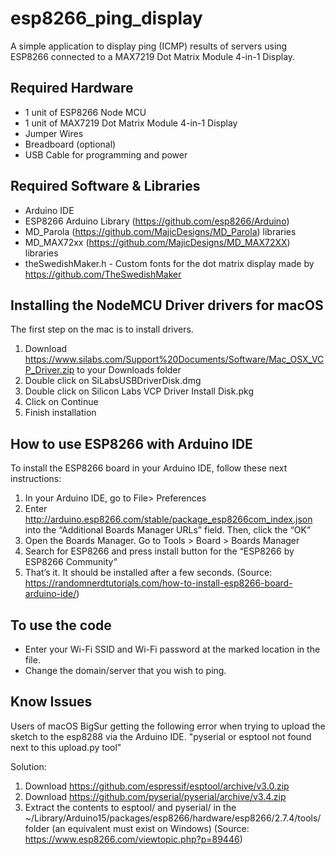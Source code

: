 # esp8266_ping_display
A simple application to display ping (ICMP) results of servers using ESP8266 connected to a MAX7219 Dot Matrix Module 4-in-1 Display.

Required Hardware
-----------------
- 1 unit of ESP8266 Node MCU
- 1 unit of MAX7219 Dot Matrix Module 4-in-1 Display
- Jumper Wires
- Breadboard (optional)
- USB Cable for programming and power

Required Software & Libraries
-----------------------------
- Arduino IDE
- ESP8266 Arduino Library (https://github.com/esp8266/Arduino)
- MD_Parola (https://github.com/MajicDesigns/MD_Parola) libraries
- MD_MAX72xx (https://github.com/MajicDesigns/MD_MAX72XX) libraries
- theSwedishMaker.h - Custom fonts for the dot matrix display made by https://github.com/TheSwedishMaker

Installing the NodeMCU Driver drivers for macOS
-------------------
The first step on the mac is to install drivers. 

1. Download https://www.silabs.com/Support%20Documents/Software/Mac_OSX_VCP_Driver.zip  to your Downloads folder
2. Double click on SiLabsUSBDriverDisk.dmg
3. Double click on Silicon Labs VCP Driver Install Disk.pkg
4. Click on Continue
5. Finish installation

How to use ESP8266 with Arduino IDE
-----------------------
To install the ESP8266 board in your Arduino IDE, follow these next instructions:
1. In your Arduino IDE, go to File> Preferences
2. Enter http://arduino.esp8266.com/stable/package_esp8266com_index.json into the “Additional Boards Manager URLs” field. Then, click the “OK”
3. Open the Boards Manager. Go to Tools > Board > Boards Manager
4. Search for ESP8266 and press install button for the “ESP8266 by ESP8266 Community“
5. That’s it. It should be installed after a few seconds.
(Source: https://randomnerdtutorials.com/how-to-install-esp8266-board-arduino-ide/)

To use the code
---------------
- Enter your Wi-Fi SSID and Wi-Fi password at the marked location in the file.
- Change the domain/server that you wish to ping.

Know Issues
------------
Users of macOS BigSur getting the following error when trying to upload the sketch to the esp8288 via the Arduino IDE.
"pyserial or esptool not found next to this upload.py tool" 

Solution:
1. Download https://github.com/espressif/esptool/archive/v3.0.zip
2. Download https://github.com/pyserial/pyserial/archive/v3.4.zip
3. Extract the contents to esptool/ and pyserial/ in the ~/Library/Arduino15/packages/esp8266/hardware/esp8266/2.7.4/tools/ folder (an equivalent must exist on Windows)
(Source: https://www.esp8266.com/viewtopic.php?p=89446)
